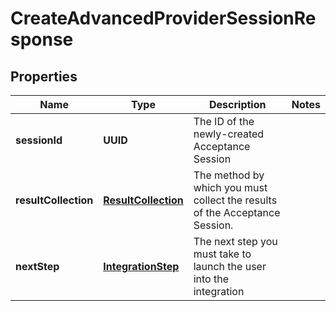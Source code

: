 

# CreateAdvancedProviderSessionResponse


## Properties

| Name | Type | Description | Notes |
|------------ | ------------- | ------------- | -------------|
|**sessionId** | **UUID** | The ID of the newly-created Acceptance Session |  |
|**resultCollection** | [**ResultCollection**](ResultCollection.md) | The method by which you must collect the results of the Acceptance Session. |  |
|**nextStep** | [**IntegrationStep**](IntegrationStep.md) | The next step you must take to launch the user into the integration |  |



